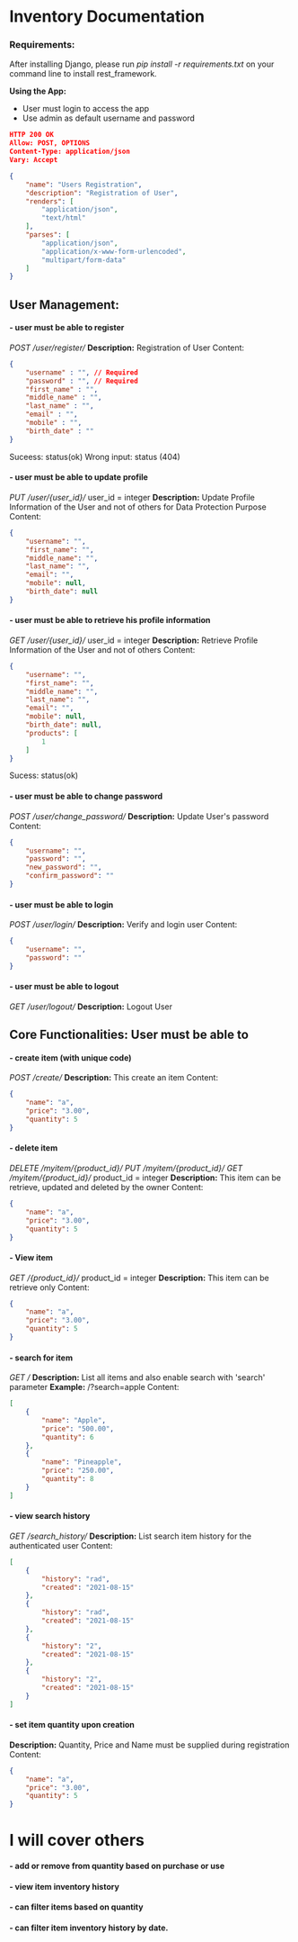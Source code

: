 # Inventory Documentation


### Requirements:
After installing Django, please run *pip install -r requirements.txt* on your command line to install rest_framework.



**Using the App:**
- User must login to access the app
- Use admin as default username and password
```json
HTTP 200 OK
Allow: POST, OPTIONS
Content-Type: application/json
Vary: Accept

{
    "name": "Users Registration",
    "description": "Registration of User",
    "renders": [
        "application/json",
        "text/html"
    ],
    "parses": [
        "application/json",
        "application/x-www-form-urlencoded",
        "multipart/form-data"
    ]
}

```


## User Management:



#### - 	user must be able to register
*POST /user/register/*
**Description:** Registration of User
Content:

```json
{
    "username" : "", // Required
    "password" : "", // Required
    "first_name" : "",
    "middle_name" : "",
    "last_name" : "",
    "email" : "",
    "mobile" : "",
    "birth_date" : ""
}
```
Suceess: status(ok)
Wrong input: status (404)


#### -	user must be able to update profile
*PUT /user/{user_id}/*
user_id = integer
**Description:** Update Profile Information of the User and not of others for Data Protection Purpose
Content:

```json
{
    "username": "",
    "first_name": "",
    "middle_name": "",
    "last_name": "",
    "email": "",
    "mobile": null,
    "birth_date": null
}
```


#### -	user must be able to retrieve his profile information
*GET /user/{user_id}/*
user_id = integer
**Description:** Retrieve Profile Information of the User and not of others
Content:

```json
{
    "username": "",
    "first_name": "",
    "middle_name": "",
    "last_name": "",
    "email": "",
    "mobile": null,
    "birth_date": null,
    "products": [
        1
    ]
}
```
Sucess: status(ok)



#### -	user must be able to change password
*POST /user/change_password/*
**Description:** Update User's password
Content:

```json
{
    "username": "",
    "password": "",
    "new_password": "",
    "confirm_password": ""
}
```



#### -	user must be able to login
*POST /user/login/*
**Description:** Verify and login user
Content:

```json
{
    "username": "",
    "password": ""
}
```



#### -	user must be able to logout
*GET /user/logout/*
**Description:** Logout User




## Core Functionalities: User must be able to 


#### -	create item (with unique code)
*POST /create/*
**Description:** This create an item
Content:

```json
{
    "name": "a",
    "price": "3.00",
    "quantity": 5
}
```



#### -	delete item
*DELETE /myitem/{product_id}/*
*PUT /myitem/{product_id}/*
*GET /myitem/{product_id}/*
product_id = integer
**Description:** This item can be retrieve, updated and deleted by the owner
Content:

```json
{
    "name": "a",
    "price": "3.00",
    "quantity": 5
}
```



#### -	View item
*GET /{product_id}/*
product_id = integer
**Description:** This item can be retrieve only
Content:

```json
{
    "name": "a",
    "price": "3.00",
    "quantity": 5
}
```



#### -	search for item
*GET /*
**Description:** List all items and also enable search with 'search' parameter
**Example:** /?search=apple
Content:

```json
[
    {
        "name": "Apple",
        "price": "500.00",
        "quantity": 6
    },
    {
        "name": "Pineapple",
        "price": "250.00",
        "quantity": 8
    }
]
```



#### -	view search history
*GET /search_history/*
**Description:** List search item history for the authenticated user
Content:

```json
[
    {
        "history": "rad",
        "created": "2021-08-15"
    },
    {
        "history": "rad",
        "created": "2021-08-15"
    },
    {
        "history": "2",
        "created": "2021-08-15"
    },
    {
        "history": "2",
        "created": "2021-08-15"
    }
]
```



#### -	set item quantity upon creation
**Description:** Quantity, Price and Name must be supplied during registration
Content:

```json
{
    "name": "a",
    "price": "3.00",
    "quantity": 5
}
```



# I will cover others


#### -	add or remove from quantity based on purchase or use
#### -	view item inventory history
#### -	can filter items based on quantity
#### -	can filter item inventory history by date.